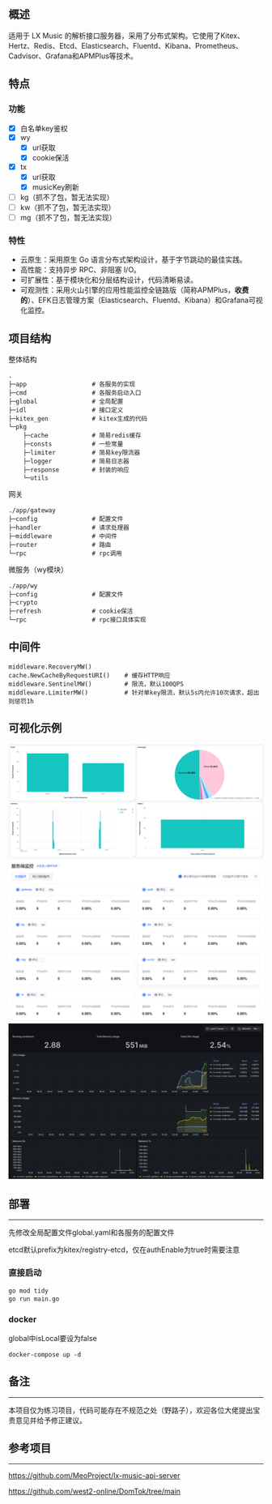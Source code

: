 ## 概述

适用于 LX Music 的解析接口服务器，采用了分布式架构。它使用了Kitex、Hertz、Redis、Etcd、Elasticsearch、Fluentd、Kibana、Prometheus、Cadvisor、Grafana和APMPlus等技术。
## 特点

### 功能
- [x] 白名单key鉴权
- [x] wy
  - [x] url获取
  - [x] cookie保活
- [x] tx
  - [x] url获取
  - [x] musicKey刷新
- [ ] kg（抓不了包，暂无法实现）
- [ ] kw（抓不了包，暂无法实现）
- [ ] mg（抓不了包，暂无法实现）
### 特性

- 云原生：采用原生 Go 语言分布式架构设计，基于字节跳动的最佳实践。
- 高性能：支持异步 RPC、非阻塞 I/O。
- 可扩展性：基于模块化和分层结构设计，代码清晰易读。
- 可观测性：采用火山引擎的应用性能监控全链路版（简称APMPlus，**收费的**）、EFK日志管理方案（Elasticsearch、Fluentd、Kibana）和Grafana可视化监控。
## 项目结构

整体结构
```text
.
├─app                  # 各服务的实现
├─cmd                  # 各服务启动入口
├─global               # 全局配置
├─idl                  # 接口定义
├─kitex_gen            # kitex生成的代码
└─pkg
    ├─cache            # 简易redis缓存
    ├─consts           # 一些常量
    ├─limiter          # 简易key限流器
    ├─logger           # 简易日志器
    ├─response         # 封装的响应
    └─utils           
```
网关
```text
./app/gateway
├─config               # 配置文件
├─handler              # 请求处理器
├─middleware           # 中间件
├─router               # 路由
└─rpc                  # rpc调用
```
微服务（wy模块）
```text
./app/wy
├─config               # 配置文件
├─crypto               
├─refresh              # cookie保活
└─rpc                  # rpc接口具体实现
```
## 中间件

```text
middleware.RecoveryMW()
cache.NewCacheByRequestURI()    # 缓存HTTP响应
middleware.SentinelMW()         # 限流，默认100QPS
middleware.LimiterMW()          # 针对单key限流，默认5s内允许10次请求，超出则惩罚1h
```
## 可视化示例

![Kibana](/images/Kibana.png)
![APMPlus](/images/APMPlus.png)
![Grafana](/images/Grafana.png)
## 部署

---
先修改全局配置文件global.yaml和各服务的配置文件

etcd默认prefix为kitex/registry-etcd，仅在authEnable为true时需要注意
### 直接启动
```text
go mod tidy
go run main.go
```
### docker
global中isLocal要设为false
```text
docker-compose up -d
```
## 备注

---
本项目仅为练习项目，代码可能存在不规范之处（野路子），欢迎各位大佬提出宝贵意见并给予修正建议。
## 参考项目

---
https://github.com/MeoProject/lx-music-api-server

https://github.com/west2-online/DomTok/tree/main
